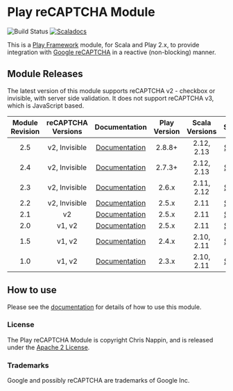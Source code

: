 # Play reCAPTCHA Module 
![Build Status](https://github.com/chrisnappin/play-recaptcha/actions/workflows/build.yaml/badge.svg)
[![Scaladocs](http://www.javadoc.io/badge/com.nappin/play-recaptcha_2.13.svg?label=scaladoc)](http://www.javadoc.io/doc/com.nappin/play-recaptcha_2.13)

This is a [Play Framework](http://www.playframework.com) module, for Scala and Play 2.x, to provide integration 
with [Google reCAPTCHA](http://www.google.com/recaptcha) in a reactive (non-blocking) manner.

## Module Releases

The latest version of this module supports reCAPTCHA v2 - checkbox or invisible, with
server side validation. It does not support reCAPTCHA v3, which is JavaScript based.

| Module Revision | reCAPTCHA Versions | Documentation | Play Version | Scala Versions | ScalaDoc | 
|:---------------:|:------------------:|:-------------:|:------------:|:--------------:|:--------:|
|2.5  |v2, Invisible |[Documentation](https://github.com/chrisnappin/play-recaptcha/tree/release-2.5/docs/index.md)|2.8.8+          |2.12, 2.13 |[ScalaDoc](http://www.javadoc.io/doc/com.nappin/play-recaptcha_2.13/2.5)|
|2.4  |v2, Invisible |[Documentation](https://github.com/chrisnappin/play-recaptcha/tree/release-2.4/docs/index.md)|2.7.3+          |2.12, 2.13 |[ScalaDoc](http://www.javadoc.io/doc/com.nappin/play-recaptcha_2.13/2.4)|
|2.3  |v2, Invisible |[Documentation](https://github.com/chrisnappin/play-recaptcha/tree/release-2.3/docs/index.md)|2.6.x           |2.11, 2.12 |[ScalaDoc](http://www.javadoc.io/doc/com.nappin/play-recaptcha_2.12/2.3)|
|2.2  |v2, Invisible |[Documentation](https://github.com/chrisnappin/play-recaptcha/tree/release-2.2/docs/index.md)|2.5.x           |2.11       |[ScalaDoc](http://www.javadoc.io/doc/com.nappin/play-recaptcha_2.11/2.2)|
|2.1  |v2            |[Documentation](https://github.com/chrisnappin/play-recaptcha/tree/release-2.1/docs/index.md)|2.5.x           |2.11       |[ScalaDoc](http://www.javadoc.io/doc/com.nappin/play-recaptcha_2.11/2.1)|
|2.0  |v1, v2        |[Documentation](https://github.com/chrisnappin/play-recaptcha/tree/release-2.0-with-docs/docs/index.md)|2.5.x |2.11       |[ScalaDoc](http://www.javadoc.io/doc/com.nappin/play-recaptcha_2.11/2.0)|
|1.5  |v1, v2        |[Documentation](https://github.com/chrisnappin/play-recaptcha/blob/play-2.4-branch/docs/index.md)|2.4.x       |2.10, 2.11 |[ScalaDoc](http://www.javadoc.io/doc/com.nappin/play-recaptcha_2.11/1.5)|
|1.0  |v1, v2        |[Documentation](https://github.com/chrisnappin/play-recaptcha/blob/play-2.3-branch/docs/index.md)|2.3.x       |2.10, 2.11 |[ScalaDoc](http://www.javadoc.io/doc/com.nappin/play-recaptcha_2.11/1.0)|

## How to use
Please see the [documentation](docs/index.md) for details of how to use this module.

### License
The Play reCAPTCHA Module is copyright Chris Nappin, and is released under the 
[Apache 2 License](http://www.apache.org/licenses/LICENSE-2.0).

### Trademarks
Google and possibly reCAPTCHA are trademarks of Google Inc.
